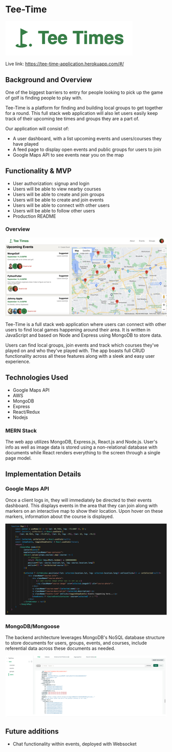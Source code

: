 # Tee-Time

![Logo](logo.png)

Live link: https://tee-time-application.herokuapp.com/#/

## Background and Overview 
One of the biggest barriers to entry for people looking to pick up the game of golf is finding people to play with.

Tee-Time is a platform for finding and building local groups to get together for a round. This full stack web application will also let users easily keep track of their upcoming tee times and groups they are a part of.

Our application will consist of:
* A user dashboard, with a list upcoming events and users/courses they have played
* A feed page to display open events and public groups for users to join
* Google Maps API to see events near you on the map

## Functionality & MVP 
* User authorization: signup and login 
* Users will be able to view nearby courses 
* Users will be able to create and join groups 
* Users will be able to create and join events 
* Users will be able to connect with other users
* Users will be able to follow other users 
* Production README 

### Overview

![Events](events.png)

Tee-Time is a full stack web application where users can connect with other users to find local games happening around their area. It is written in JavaScript and based on Node and Express using MongoDB to store data. 

Users can find local groups, join events and track which courses they've played on and who they've played with. The app boasts full CRUD functionality across all these features along with a sleek and easy user experience.

## Technologies Used
* Google Maps API 
* AWS 
* MongoDB
* Express 
* React/Redux 
* Nodejs

### MERN Stack

The web app utilizes MongoDB, Express.js, React.js and Node.js. User's info as well as image data is stored using a non-relational database with documents while React renders everything to the screen through a single page model.

## Implementation Details

### Google Maps API

Once a client logs in, they will immediately be directed to their events dashboard. This displays events in the area that they can join along with markers on an interactive map to show their location. Upon hover on these markers, information about the course is displayed.

![MapCode](map_code.png)

### MongoDB/Mongoose

The backend architecture leverages MongoDB's NoSQL database structure to store documents for users, groups, events, and courses, include referential data across these documents as needed.

![MongoDB](mongo.png)

## Future additions

* Chat functionality within events, deployed with Websocket